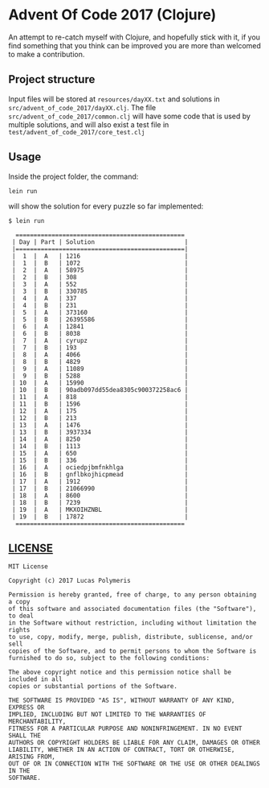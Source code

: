 # Advent Of Code 2017 (Clojure)

An attempt to re-catch myself with Clojure, and hopefully stick with it,
if you find something that you think can be improved you are more than
welcomed to make a contribution.

## Project structure

Input files will be stored at ```resources/dayXX.txt```
and solutions in ```src/advent_of_code_2017/dayXX.clj```.
The file ```src/advent_of_code_2017/common.clj``` will have
some code that is used by multiple solutions, and will also
exist a test file in ```test/advent_of_code_2017/core_test.clj```

## Usage

Inside the project folder, the command:

``` text
lein run
```

will show the solution for every puzzle so far implemented:

``` text
$ lein run

  ===============================================
 | Day | Part | Solution                         |
 |===============================================|
 |  1  |  A   | 1216                             |
 |  1  |  B   | 1072                             |
 |  2  |  A   | 58975                            |
 |  2  |  B   | 308                              |
 |  3  |  A   | 552                              |
 |  3  |  B   | 330785                           |
 |  4  |  A   | 337                              |
 |  4  |  B   | 231                              |
 |  5  |  A   | 373160                           |
 |  5  |  B   | 26395586                         |
 |  6  |  A   | 12841                            |
 |  6  |  B   | 8038                             |
 |  7  |  A   | cyrupz                           |
 |  7  |  B   | 193                              |
 |  8  |  A   | 4066                             |
 |  8  |  B   | 4829                             |
 |  9  |  A   | 11089                            |
 |  9  |  B   | 5288                             |
 | 10  |  A   | 15990                            |
 | 10  |  B   | 90adb097dd55dea8305c900372258ac6 |
 | 11  |  A   | 818                              |
 | 11  |  B   | 1596                             |
 | 12  |  A   | 175                              |
 | 12  |  B   | 213                              |
 | 13  |  A   | 1476                             |
 | 13  |  B   | 3937334                          |
 | 14  |  A   | 8250                             |
 | 14  |  B   | 1113                             |
 | 15  |  A   | 650                              |
 | 15  |  B   | 336                              |
 | 16  |  A   | ociedpjbmfnkhlga                 |
 | 16  |  B   | gnflbkojhicpmead                 |
 | 17  |  A   | 1912                             |
 | 17  |  B   | 21066990                         |
 | 18  |  A   | 8600                             |
 | 18  |  B   | 7239                             |
 | 19  |  A   | MKXOIHZNBL                       |
 | 19  |  B   | 17872                            |
  ===============================================
```

## [LICENSE](https://github.com/Average-user/adventofcode-clj-2017/tree/master/LICENSE)

``` text
MIT License

Copyright (c) 2017 Lucas Polymeris

Permission is hereby granted, free of charge, to any person obtaining a copy
of this software and associated documentation files (the "Software"), to deal
in the Software without restriction, including without limitation the rights
to use, copy, modify, merge, publish, distribute, sublicense, and/or sell
copies of the Software, and to permit persons to whom the Software is
furnished to do so, subject to the following conditions:

The above copyright notice and this permission notice shall be included in all
copies or substantial portions of the Software.

THE SOFTWARE IS PROVIDED "AS IS", WITHOUT WARRANTY OF ANY KIND, EXPRESS OR
IMPLIED, INCLUDING BUT NOT LIMITED TO THE WARRANTIES OF MERCHANTABILITY,
FITNESS FOR A PARTICULAR PURPOSE AND NONINFRINGEMENT. IN NO EVENT SHALL THE
AUTHORS OR COPYRIGHT HOLDERS BE LIABLE FOR ANY CLAIM, DAMAGES OR OTHER
LIABILITY, WHETHER IN AN ACTION OF CONTRACT, TORT OR OTHERWISE, ARISING FROM,
OUT OF OR IN CONNECTION WITH THE SOFTWARE OR THE USE OR OTHER DEALINGS IN THE
SOFTWARE.
```
